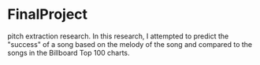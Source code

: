 # FinalProject
pitch extraction research. In this research, I attempted to predict the "success" of a song based on the melody of the song and compared to the songs in the Billboard Top 100 charts.
